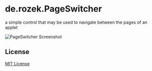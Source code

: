 # de.rozek.PageSwitcher #

a simple control that may be used to navigate between the pages of an applet

![PageSwitcher Screenshot](./de.rozek.PageSwitcher)

## License ##

[MIT License](/LICENSE.md)
